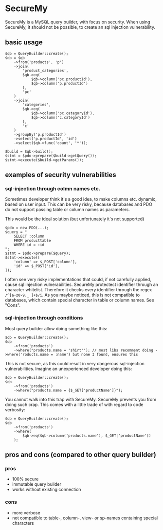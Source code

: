 # SecureMy

SecureMy is a MySQL query builder, with focus on security. When using SecureMy, it should
not be possible, to create an sql injection vulnerability.

## basic usage

```
$qb = QueryBuilder::create();
$qb = $qb
    ->from('products', 'p')
    ->join(
        'product_categories',
        $qb->eq(
            $qb->column('pc.productId'),
            $qb->column('p.productId')
        ),
        'pc'
    )
    ->join(
        'categories',
        $qb->eq(
            $qb->column('pc.categoryId'),
            $qb->column('c.categoryId')
        ),
        'c'
    )
    ->groupBy('p.productId')
    ->select('p.productId', 'id')
    ->select($qb->func('count', '*'));
    
$build = $qb->build();
$stmt = $pdo->prepare($build->getQuery());
$stmt->execute($build->getParams());
```

## examples of security vulnerabilities

### sql-injection through colmn names etc.

Sometimes developer think it's a good idea, to make columns etc. dynamic, based on user input.
This can be very risky, because databases and PDO do not support passing table or column names as
parameters.

This would be the ideal solution (but unfortunately it's not supported)

```
$pdo = new PDO(...);
$query = "
    SELECT :column
    FROM producttable
    WHERE id = :id
";
$stmt = $pdo->prepare($query);
$stmt->execute([
    'column' => $_POST['column'],
    'id' => $_POST['id'],
]);
```

I often see very risky implementations that could, if not carefully applied, cause sql injection
vulnerabilities. SecureMy protectect identifier through an character whitelist. Therefore it checks
 every identifier through the regex `/^[a-z0-9._ ]+$/i`.
 As you maybe noticed, this is not compatible to databases, which contain special character in table
 or column names. See "Cons".
 
 
### sql-injection through conditions

Most query builder allow doing something like this:

```
$qb = QueryBuilder::create();
$qb
    ->from('products')
    ->where("products.name = 'shirt'"); // most libs recomment doing ->where('roducts.name = :name') but none I found, ensures this
``` 

This is not secure, as this could result in very dangerous sql-injection vulnerabilities.
Imagine an unexperienced developer doing this:

```
$qb = QueryBuilder::create();
$qb
    ->from('products')
    ->where("products.name = {$_GET['productName']}");
```

You cannot walk into this trap with SecureMy. SecureMy prevents you from doing such crap. This comes
with a little trade of with regard to code verbosity:

```
$qb = QueryBuilder::create();
$qb
    ->from('products')
    ->where(
        $qb->eq($qb->column('products.name'), $_GET['productName'])
    );
```

## pros and cons (compared to other query builder)

### pros

- 100% secure
- immutable query builder
- works without existing connection

### cons

- more verbose
- not compatible to table-, column-, view- or sp-names containing special characters
